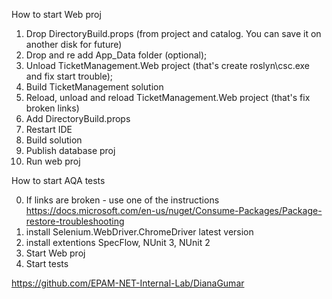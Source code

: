 How to start Web proj

1. Drop DirectoryBuild.props (from project and catalog. You can save it on another disk for future)
2. Drop and re add App_Data folder (optional);
3. Unload TicketManagement.Web project 
(that's create roslyn\csc.exe and fix start trouble);
4. Build TicketManagement solution
5. Reload, unload and reload TicketManagement.Web project  (that's fix broken links)
6. Add DirectoryBuild.props
7. Restart IDE
8. Build solution
9. Publish database proj
10. Run web proj


How to start AQA tests

0. If links are broken - use one of the instructions https://docs.microsoft.com/en-us/nuget/Consume-Packages/Package-restore-troubleshooting
1. install Selenium.WebDriver.ChromeDriver latest version
2. install extentions SpecFlow, NUnit 3, NUnit 2
3. Start Web proj
4. Start tests


https://github.com/EPAM-NET-Internal-Lab/DianaGumar
